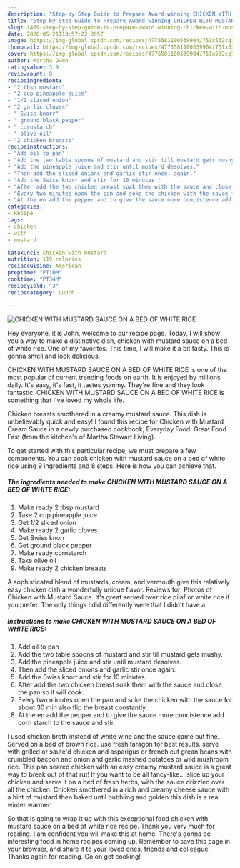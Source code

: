 ```yaml
---
description: "Step-by-Step Guide to Prepare Award-winning CHICKEN WITH MUSTARD SAUCE ON A BED OF WHITE RICE"
title: "Step-by-Step Guide to Prepare Award-winning CHICKEN WITH MUSTARD SAUCE ON A BED OF WHITE RICE"
slug: 1469-step-by-step-guide-to-prepare-award-winning-chicken-with-mustard-sauce-on-a-bed-of-white-rice
date: 2020-05-21T13:57:22.395Z
image: https://img-global.cpcdn.com/recipes/4775581100539904/751x532cq70/chicken-with-mustard-sauce-on-a-bed-of-white-rice-recipe-main-photo.jpg
thumbnail: https://img-global.cpcdn.com/recipes/4775581100539904/751x532cq70/chicken-with-mustard-sauce-on-a-bed-of-white-rice-recipe-main-photo.jpg
cover: https://img-global.cpcdn.com/recipes/4775581100539904/751x532cq70/chicken-with-mustard-sauce-on-a-bed-of-white-rice-recipe-main-photo.jpg
author: Martha Owen
ratingvalue: 3.9
reviewcount: 8
recipeingredient:
- "2 tbsp mustard"
- "2 cup pineapple juice"
- "1/2 sliced onion"
- "2 garlic cloves"
- " Swiss knorr"
- " ground black pepper"
- " cornstarch"
- " olive oil"
- "2 chicken breasts"
recipeinstructions:
- "Add oil to pan"
- "Add the two table spoons of mustard and stir till mustard gets mushy."
- "Add the pineapple juice and stir until mustard desolves."
- "Then add the sliced onions and garlic stir once  again."
- "Add the Swiss knorr and stir for 10 minutes."
- "After add the two chicken breast soak them with the sauce and close the pan so it will cook."
- "Every two minutes open the pan and soke the chicken with the sauce for about 30 min also flip the breast constantly."
- "At the en add the pepper and to give the sauce more concistence add corn starch to the sauce and stir."
categories:
- Recipe
tags:
- chicken
- with
- mustard

katakunci: chicken with mustard 
nutrition: 119 calories
recipecuisine: American
preptime: "PT10M"
cooktime: "PT34M"
recipeyield: "3"
recipecategory: Lunch

---
```



![CHICKEN WITH MUSTARD SAUCE ON A BED OF WHITE RICE](https://img-global.cpcdn.com/recipes/4775581100539904/751x532cq70/chicken-with-mustard-sauce-on-a-bed-of-white-rice-recipe-main-photo.jpg)

Hey everyone, it is John, welcome to our recipe page. Today, I will show you a way to make a distinctive dish, chicken with mustard sauce on a bed of white rice. One of my favorites. This time, I will make it a bit tasty. This is gonna smell and look delicious.

CHICKEN WITH MUSTARD SAUCE ON A BED OF WHITE RICE is one of the most popular of current trending foods on earth. It is enjoyed by millions daily. It's easy, it's fast, it tastes yummy. They're fine and they look fantastic. CHICKEN WITH MUSTARD SAUCE ON A BED OF WHITE RICE is something that I've loved my whole life.

Chicken breasts smothered in a creamy mustard sauce. This dish is unbelievably quick and easy! I found this recipe for Chicken with Mustard Cream Sauce in a newly purchased cookbook, Everyday Food: Great Food Fast (from the kitchen&#39;s of Martha Stewart Living).


To get started with this particular recipe, we must prepare a few components. You can cook chicken with mustard sauce on a bed of white rice using 9 ingredients and 8 steps. Here is how you can achieve that.

<!--inarticleads1-->

##### The ingredients needed to make CHICKEN WITH MUSTARD SAUCE ON A BED OF WHITE RICE:

1. Make ready 2 tbsp mustard
1. Take 2 cup pineapple juice
1. Get 1/2 sliced onion
1. Make ready 2 garlic cloves
1. Get  Swiss knorr
1. Get  ground black pepper
1. Make ready  cornstarch
1. Take  olive oil
1. Make ready 2 chicken breasts


A sophisticated blend of mustards, cream, and vermouth give this relatively easy chicken dish a wonderfully unique flavor. Reviews for: Photos of Chicken with Mustard Sauce. It&#39;s great served over rice pilaf or white rice if you prefer. The only things I did differently were that I didn&#39;t have a. 

<!--inarticleads2-->

##### Instructions to make CHICKEN WITH MUSTARD SAUCE ON A BED OF WHITE RICE:

1. Add oil to pan
1. Add the two table spoons of mustard and stir till mustard gets mushy.
1. Add the pineapple juice and stir until mustard desolves.
1. Then add the sliced onions and garlic stir once  again.
1. Add the Swiss knorr and stir for 10 minutes.
1. After add the two chicken breast soak them with the sauce and close the pan so it will cook.
1. Every two minutes open the pan and soke the chicken with the sauce for about 30 min also flip the breast constantly.
1. At the en add the pepper and to give the sauce more concistence add corn starch to the sauce and stir.


I used chicken broth instead of white wine and the sauce came out fine. Served on a bed of brown rice. use fresh taragon for best results. serve with grilled or saute&#39;d chicken and asparigus or french cut grean beans with crumbled baccon and onion and garlic mashed potatoes or wild mushroom rice. This pan seared chicken with an easy creamy mustard sauce is a great way to break out of that rut! If you want to be all fancy-like… slice up your chicken and serve it on a bed of fresh herbs, with the sauce drizzled over all the chicken. Chicken smothered in a rich and creamy cheese sauce with a hint of mustard then baked until bubbling and golden this dish is a real winter warmer! 

So that is going to wrap it up with this exceptional food chicken with mustard sauce on a bed of white rice recipe. Thank you very much for reading. I am confident you will make this at home. There's gonna be interesting food in home recipes coming up. Remember to save this page in your browser, and share it to your loved ones, friends and colleague. Thanks again for reading. Go on get cooking!
